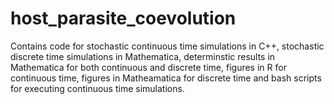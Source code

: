 # host_parasite_coevolution

Contains code for stochastic continuous time simulations in C++, stochastic discrete time simulations in Mathematica, determinstic results in Mathematica for both continuous and discrete time, figures in R for continuous time, figures in Matheamatica for discrete time and bash scripts for executing continuous time simulations.
